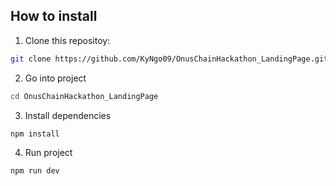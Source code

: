 ## How to install

1. Clone this repositoy:

```bash
git clone https://github.com/KyNgo09/OnusChainHackathon_LandingPage.git
```

2. Go into project

```bash
cd OnusChainHackathon_LandingPage

```

3. Install dependencies

```bash
npm install
```

4. Run project

```bash
npm run dev
```
